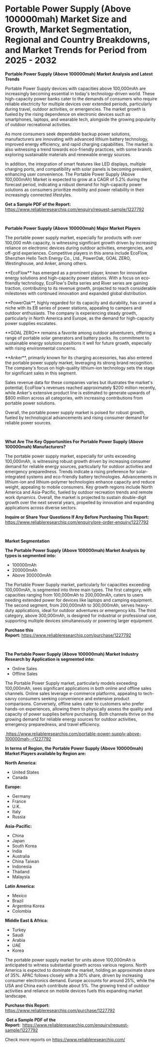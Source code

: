 <p><h1>Portable Power Supply (Above 100000mah) Market Size and Growth, Market Segmentation, Regional and Country Breakdowns, and Market Trends for Period from 2025 -  2032</h1></p><p><strong>Portable Power Supply (Above 100000mah) Market Analysis and Latest Trends</strong></p>
<p><p>Portable Power Supply devices with capacities above 100,000mAh are increasingly becoming essential in today's technology-driven world. These high-capacity power banks cater to the demands of consumers who require reliable electricity for multiple devices over extended periods, particularly during travel, outdoor activities, or emergencies. The market growth is fueled by the rising dependence on electronic devices such as smartphones, laptops, and wearable tech, alongside the growing popularity of outdoor recreational activities.</p><p>As more consumers seek dependable backup power solutions, manufacturers are innovating with advanced lithium battery technology, improved energy efficiency, and rapid charging capabilities. The market is also witnessing a trend towards eco-friendly practices, with some brands exploring sustainable materials and renewable energy sources. </p><p>In addition, the integration of smart features like LED displays, multiple charging ports, and compatibility with solar panels is becoming prevalent, enhancing user convenience. The Portable Power Supply (Above 100,000mAh) Market is expected to grow at a CAGR of 5.2% during the forecast period, indicating a robust demand for high-capacity power solutions as consumers prioritize mobility and power reliability in their increasingly connected lifestyles.</p></p>
<p><strong>Get a Sample PDF of the Report:&nbsp;</strong> <a href="https://www.reliableresearchiq.com/enquiry/request-sample/1227792?utm_campaign=2249&utm_medium=2&utm_source=Github&utm_content=ia&utm_term=09022025&utm_id=portable-power-supply-above-100000mah">https://www.reliableresearchiq.com/enquiry/request-sample/1227792</a></p>
<p>&nbsp;</p>
<p><strong>Portable Power Supply (Above 100000mah) Major Market Players</strong></p>
<p><p>The portable power supply market, especially for products with over 100,000 mAh capacity, is witnessing significant growth driven by increasing reliance on electronic devices during outdoor activities, emergencies, and off-grid experiences. Competitive players in this arena include EcoFlow, Shenzhen Hello Tech Energy Co., Ltd., PowerOak, GOAL ZERO, Westinghouse, and Anker, among others.</p><p>**EcoFlow** has emerged as a prominent player, known for innovative energy solutions and high-capacity power stations. With a focus on eco-friendly technology, EcoFlow's Delta series and River series are gaining traction, contributing to its revenue growth, projected to reach considerable milestones with continued innovation and expanded global distribution.</p><p>**PowerOak**, highly regarded for its capacity and durability, has carved a niche with its EB series of power stations, appealing to campers and outdoor enthusiasts. The company is experiencing steady growth, particularly in North America and Europe, as the demand for high-capacity power supplies escalates.</p><p>**GOAL ZERO** remains a favorite among outdoor adventurers, offering a range of portable solar generators and battery packs. Its commitment to sustainable energy solutions positions it well for future growth, especially with rising environmental concerns.</p><p>**Anker**, primarily known for its charging accessories, has also entered the portable power supply market, leveraging its strong brand recognition. The company's focus on high-quality lithium-ion technology sets the stage for significant sales in this segment.</p><p>Sales revenue data for these companies varies but illustrates the market's potential; EcoFlow's revenues reached approximately $200 million recently, while Anker's extensive product line is estimated to generate upwards of $800 million across all categories, with increasing contributions from portable power solutions.</p><p>Overall, the portable power supply market is poised for robust growth, fueled by technological advancements and rising consumer demand for reliable power sources.</p></p>
<p>&nbsp;</p>
<p><strong>What Are The Key Opportunities For Portable Power Supply (Above 100000mah) Manufacturers?</strong></p>
<p><p>The portable power supply market, especially for units exceeding 100,000mAh, is witnessing robust growth driven by increasing consumer demand for reliable energy sources, particularly for outdoor activities and emergency preparedness. Trends indicate a rising preference for solar-integrated systems and eco-friendly battery technologies. Advancements in lithium-ion and lithium-polymer technologies enhance capacity and reduce weight, appealing to mobile consumers. Key growth regions include North America and Asia-Pacific, fueled by outdoor recreation trends and remote work dynamics. Overall, the market is projected to sustain double-digit growth over the next several years, propelled by innovation and expanding applications across diverse sectors.</p></p>
<p><strong>Inquire or Share Your Questions If Any Before Purchasing This Report:</strong> <a href="https://www.reliableresearchiq.com/enquiry/pre-order-enquiry/1227792?utm_campaign=2249&utm_medium=2&utm_source=Github&utm_content=ia&utm_term=09022025&utm_id=portable-power-supply-above-100000mah">https://www.reliableresearchiq.com/enquiry/pre-order-enquiry/1227792</a></p>
<p>&nbsp;</p>
<p><strong>Market Segmentation</strong></p>
<p><strong>The Portable Power Supply (Above 100000mah) Market Analysis by types is segmented into:</strong></p>
<p><ul><li>100000mAh<Capacity≤200000mAh</li><li>200000mAh<Capacity≤300000mAh</li><li>Above 300000mAh</li></ul></p>
<p><p>The Portable Power Supply market, particularly for capacities exceeding 100,000mAh, is segmented into three main types. The first category, with capacities ranging from 100,000mAh to 200,000mAh, caters to users needing extended power for devices like laptops and camping equipment. The second segment, from 200,000mAh to 300,000mAh, serves heavy-duty applications, ideal for outdoor adventures or emergency kits. The third category, above 300,000mAh, is designed for industrial or professional use, supporting multiple devices simultaneously or powering larger equipment.</p></p>
<p><strong>Purchase this Report:&nbsp;</strong><a href="https://www.reliableresearchiq.com/purchase/1227792?utm_campaign=2249&utm_medium=2&utm_source=Github&utm_content=ia&utm_term=09022025&utm_id=portable-power-supply-above-100000mah">https://www.reliableresearchiq.com/purchase/1227792</a></p>
<p>&nbsp;</p>
<p><strong>The Portable Power Supply (Above 100000mah) Market Industry Research by Application is segmented into:</strong></p>
<p><ul><li>Online Sales</li><li>Offline Sales</li></ul></p>
<p><p>The Portable Power Supply market, particularly models exceeding 100,000mAh, sees significant applications in both online and offline sales channels. Online sales leverage e-commerce platforms, appealing to tech-savvy consumers seeking convenience and extensive product comparisons. Conversely, offline sales cater to customers who prefer hands-on experiences, allowing them to physically assess the quality and capacity of power supplies before purchasing. Both channels thrive on the growing demand for reliable energy sources for outdoor activities, emergency preparedness, and travel efficiency.</p></p>
<p><a href="https://www.reliableresearchiq.com/portable-power-supply-above-100000mah--r1227792?utm_campaign=2249&utm_medium=2&utm_source=Github&utm_content=ia&utm_term=09022025&utm_id=portable-power-supply-above-100000mah">&nbsp;https://www.reliableresearchiq.com/portable-power-supply-above-100000mah--r1227792</a></p>
<p><strong>In terms of Region, the Portable Power Supply (Above 100000mah) Market Players available by Region are:</strong></p>
<p>
    <p> <strong> North America: </strong>
        <ul>
            <li>United States</li>
            <li>Canada</li>
        </ul>
        </p> 
    <p> <strong> Europe: </strong>
        <ul>
            <li>Germany</li>
            <li>France</li>
            <li>U.K.</li>
            <li>Italy</li>
            <li>Russia</li>
        </ul>
        </p> 
    <p> <strong> Asia-Pacific: </strong>
        <ul>
            <li>China</li>
            <li>Japan</li>
            <li>South Korea</li>
            <li>India</li>
            <li>Australia</li>
            <li>China Taiwan</li>
            <li>Indonesia</li>
            <li>Thailand</li>
            <li>Malaysia</li>
        </ul>
        </p> 
    <p> <strong> Latin America: </strong>
        <ul>
            <li>Mexico</li>
            <li>Brazil</li>
            <li>Argentina Korea</li>
            <li>Colombia</li>
        </ul>
        </p> 
    <p> <strong> Middle East & Africa: </strong>
        <ul>
            <li>Turkey</li>
            <li>Saudi</li>
            <li>Arabia</li>
            <li>UAE</li>
            <li>Korea</li>
        </ul>
    </p>
    </p>
<p><p>The portable power supply market for units above 100,000mAh is anticipated to witness substantial growth across various regions. North America is expected to dominate the market, holding an approximate share of 35%. APAC follows closely with a 30% share, driven by increasing consumer electronics demand. Europe accounts for around 25%, while the USA and China each contribute about 5%. The growing trend of outdoor activities and reliance on mobile devices fuels this expanding market landscape.</p></p>
<p><strong>Purchase this Report: </strong><a href="https://www.reliableresearchiq.com/purchase/1227792?utm_campaign=2249&utm_medium=2&utm_source=Github&utm_content=ia&utm_term=09022025&utm_id=portable-power-supply-above-100000mah">https://www.reliableresearchiq.com/purchase/1227792</a></p>
<p>&nbsp;<strong>Get a Sample PDF of the Report:&nbsp;&nbsp;</strong><a href="https://www.reliableresearchiq.com/enquiry/request-sample/1227792?utm_campaign=2249&utm_medium=2&utm_source=Github&utm_content=ia&utm_term=09022025&utm_id=portable-power-supply-above-100000mah">https://www.reliableresearchiq.com/enquiry/request-sample/1227792</a></p>
<p><strong></strong></p>
<p>Check more reports on <a href="https://www.reliableresearchiq.com/?utm_campaign=2249&utm_medium=2&utm_source=Github&utm_content=ia&utm_term=09022025&utm_id=portable-power-supply-above-100000mah">https://www.reliableresearchiq.com/</a></p>